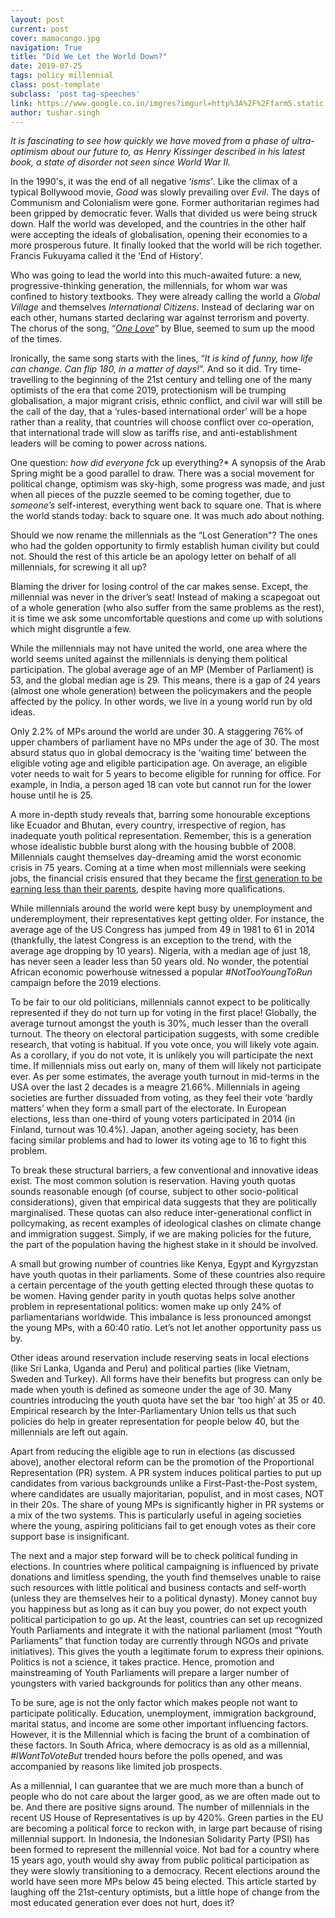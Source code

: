 ```yaml
---
layout: post
current: post
cover: mamacongo.jpg
navigation: True
title: "Did We Let the World Down?"
date: 2019-07-25
tags: policy millennial
class: post-template
subclass: 'post tag-speeches'
link: https://www.google.co.in/imgres?imgurl=http%3A%2F%2Ffarm5.static.flickr.com%2F4060%2F4273913966_f76e1fe3fb.jpg&imgrefurl=http%3A%2F%2Fmamacongo.blogspot.com%2F2013%2F&docid=9-Ar_Ksgd1cBaM&tbnid=NqXo-gLzoS58gM%3A&vet=10ahUKEwj4ntTy_sDjAhWm73MBHQvlBbQQMwjFAShgMGA..i&w=499&h=333&hl=en&bih=593&biw=1266&q=millennials%20generation&ved=0ahUKEwj4ntTy_sDjAhWm73MBHQvlBbQQMwjFAShgMGA&iact=mrc&uact=8
author: tushar.singh
---
```

*It is fascinating to see how quickly we have moved from a phase of ultra-optimism about our future to, as Henry Kissinger described in his latest book, a state of disorder not seen since World War II.*

  

In the 1990's, it was the end of all negative ‘*isms’*. Like the climax of a typical Bollywood movie, *Good* was slowly prevailing over *Evil*. The days of Communism and Colonialism were gone. Former authoritarian regimes had been gripped by democratic fever. Walls that divided us were being struck down. Half the world was developed, and the countries in the other half were accepting the ideals of globalisation, opening their economies to a more prosperous future. It finally looked that the world will be rich together. Francis Fukuyama called it the ‘End of History’.

  

Who was going to lead the world into this much-awaited future: a new, progressive-thinking generation, the millennials, for whom war was confined to history textbooks. They were already calling the world a *Global Village* and themselves *International Citizens*. Instead of declaring war on each other, humans started declaring war against terrorism and poverty. The chorus of the song, “[*One Love*](https://www.youtube.com/watch?v=GFGPSx6cPN0)” by Blue, seemed to sum up the mood of the times.

  

Ironically, the same song starts with the lines, “*It is kind of funny, how life can change. Can flip 180, in a matter of days!*”. And so it did. Try time-travelling to the beginning of the 21st century and telling one of the many optimists of the era that come 2019, protectionism will be trumping globalisation, a major migrant crisis, ethnic conflict, and civil war will still be the call of the day, that a ‘rules-based international order’ will be a hope rather than a reality, that countries will choose conflict over co-operation, that international trade will slow as tariffs rise, and anti-establishment leaders will be coming to power across nations.

  

One question: *how did everyone f*ck up everything?* A synopsis of the Arab Spring might be a good parallel to draw. There was a social movement for political change, optimism was sky-high, some progress was made, and just when all pieces of the puzzle seemed to be coming together, due to *someone’s* self-interest, everything went back to square one. That is where the world stands today: back to square one. It was much ado about nothing.

  

Should we now rename the millennials as the “Lost Generation"? The ones who had the golden opportunity to firmly establish human civility but could not. Should the rest of this article be an apology letter on behalf of all millennials, for screwing it all up?

  

Blaming the driver for losing control of the car makes sense. Except, the millennial was never in the driver’s seat! Instead of making a scapegoat out of a whole generation (who also suffer from the same problems as the rest), it is time we ask some uncomfortable questions and come up with solutions which might disgruntle a few.

  

While the millennials may not have united the world, one area where the world seems united against the millennials is denying them political participation. The global average age of an MP (Member of Parliament) is 53, and the global median age is 29. This means, there is a gap of 24 years (almost one whole generation) between the policymakers and the people affected by the policy. In other words, we live in a young world run by old ideas.  
  

Only 2.2% of MPs around the world are under 30. A staggering 76% of upper chambers of parliament have no MPs under the age of 30. The most absurd status quo in global democracy is the ‘waiting time’ between the eligible voting age and eligible participation age. On average, an eligible voter needs to wait for 5 years to become eligible for running for office. For example, in India, a person aged 18 can vote but cannot run for the lower house until he is 25.

  

A more in-depth study reveals that, barring some honourable exceptions like Ecuador and Bhutan, every country, irrespective of region, has inadequate youth political representation. Remember, this is a generation whose idealistic bubble burst along with the housing bubble of 2008. Millennials caught themselves day-dreaming amid the worst economic crisis in 75 years. Coming at a time when most millennials were seeking jobs, the financial crisis ensured that they became the [first generation to be earning less than their parents](https://thepangean.com/The-State-of-the-Millennial-in-2019), despite having more qualifications.

  

While millennials around the world were kept busy by unemployment and underemployment, their representatives kept getting older. For instance, the average age of the US Congress has jumped from 49 in 1981 to 61 in 2014 (thankfully, the latest Congress is an exception to the trend, with the average age dropping by 10 years). Nigeria, with a median age of just 18, has never seen a leader less than 50 years old. No wonder, the potential African economic powerhouse witnessed a popular *#NotTooYoungToRun* campaign before the 2019 elections.

  

To be fair to our old politicians, millennials cannot expect to be politically represented if they do not turn up for voting in the first place! Globally, the average turnout amongst the youth is 30%, much lesser than the overall turnout. The theory on electoral participation suggests, with some credible research, that voting is habitual. If you vote once, you will likely vote again. As a corollary, if you do not vote, it is unlikely you will participate the next time. If millennials miss out early on, many of them will likely not participate ever. As per some estimates, the average youth turnout in mid-terms in the USA over the last 2 decades is a meagre 21.66%. Millennials in ageing societies are further dissuaded from voting, as they feel their vote ‘hardly matters’ when they form a small part of the electorate. In European elections, less than one-third of young voters participated in 2014 (in Finland, turnout was 10.4%). Japan, another ageing society, has been facing similar problems and had to lower its voting age to 16 to fight this problem.

  

To break these structural barriers, a few conventional and innovative ideas exist. The most common solution is reservation. Having youth quotas sounds reasonable enough (of course, subject to other socio-political considerations), given that empirical data suggests that they are politically marginalised. These quotas can also reduce inter-generational conflict in policymaking, as recent examples of ideological clashes on climate change and immigration suggest. Simply, if we are making policies for the future, the part of the population having the highest stake in it should be involved.

  

A small but growing number of countries like Kenya, Egypt and Kyrgyzstan have youth quotas in their parliaments. Some of these countries also require a certain percentage of the youth getting elected through these quotas to be women. Having gender parity in youth quotas helps solve another problem in representational politics: women make up only 24% of parliamentarians worldwide. This imbalance is less pronounced amongst the young MPs, with a 60:40 ratio. Let’s not let another opportunity pass us by.

  

Other ideas around reservation include reserving seats in local elections (like Sri Lanka, Uganda and Peru) and political parties (like Vietnam, Sweden and Turkey). All forms have their benefits but progress can only be made when youth is defined as someone under the age of 30. Many countries introducing the youth quota have set the bar ‘too high’ at 35 or 40. Empirical research by the Inter-Parliamentary Union tells us that such policies do help in greater representation for people below 40, but the millennials are left out again.

  

Apart from reducing the eligible age to run in elections (as discussed above), another electoral reform can be the promotion of the Proportional Representation (PR) system. A PR system induces political parties to put up candidates from various backgrounds unlike a First-Past-the-Post system, where candidates are usually majoritarian, populist, and in most cases, NOT in their 20s. The share of young MPs is significantly higher in PR systems or a mix of the two systems. This is particularly useful in ageing societies where the young, aspiring politicians fail to get enough votes as their core support base is insignificant.

  

The next and a major step forward will be to check political funding in elections. In countries where political campaigning is influenced by private donations and limitless spending, the youth find themselves unable to raise such resources with little political and business contacts and self-worth (unless they are themselves heir to a political dynasty). Money cannot buy you happiness but as long as it can buy you power, do not expect youth political participation to go up. At the least, countries can set up recognized Youth Parliaments and integrate it with the national parliament (most “Youth Parliaments” that function today are currently through NGOs and private initiatives). This gives the youth a legitimate forum to express their opinions. Politics is not a science, it takes practice. Hence, promotion and mainstreaming of Youth Parliaments will prepare a larger number of youngsters with varied backgrounds for politics than any other means.

  

To be sure, age is not the only factor which makes people not want to participate politically. Education, unemployment, immigration background, marital status, and income are some other important influencing factors. However, it is the Millennial which is facing the brunt of a combination of these factors. In South Africa, where democracy is as old as a millennial, *#IWantToVoteBut* trended hours before the polls opened, and was accompanied by reasons like limited job prospects.  
  
As a millennial, I can guarantee that we are much more than a bunch of people who do not care about the larger good, as we are often made out to be. And there are positive signs around. The number of millennials in the recent US House of Representatives is up by 420%. Green parties in the EU are becoming a political force to reckon with, in large part because of rising millennial support. In Indonesia, the Indonesian Solidarity Party (PSI) has been formed to represent the millennial voice. Not bad for a country where 15 years ago, youth would shy away from public political participation as they were slowly transitioning to a democracy. Recent elections around the world have seen more MPs below 45 being elected. This article started by laughing off the 21st-century optimists, but a little hope of change from the most educated generation ever does not hurt, does it?
